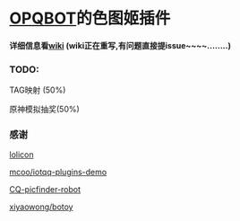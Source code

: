 # [OPQBOT](https://github.com/OPQBOT/OPQ)的色图姬插件

#### 详细信息看[wiki](https://github.com/yuban10703/OPQ-SetuBot/wiki) (wiki正在重写,有问题直接提issue~~~~........)

### TODO:
  TAG映射 (50%)

  原神模拟抽奖(50%)



### 感谢

[lolicon](https://api.lolicon.app/#/setu)

[mcoo/iotqq-plugins-demo](https://github.com/mcoo/iotqq-plugins-demo)

[CQ-picfinder-robot](https://github.com/Tsuk1ko/CQ-picfinder-robot)

[xiyaowong/botoy](https://github.com/xiyaowong/botoy)

